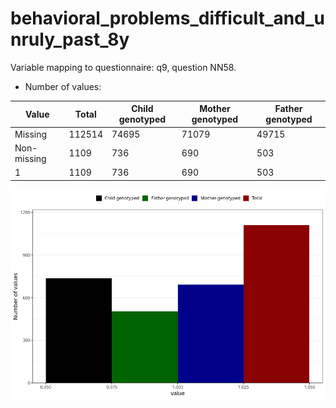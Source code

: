 # behavioral_problems_difficult_and_unruly_past_8y
Variable mapping to questionnaire: q9, question NN58.
- Number of values:

| Value | Total | Child genotyped | Mother genotyped | Father genotyped |
| ----- | ----- | --------------- | ---------------- | ---------------- |
| Missing | 112514 | 74695 | 71079 | 49715 |
| Non-missing | 1109 | 736 | 690 | 503 |
| 1 | 1109 | 736 | 690 | 503 |



![](behavioral_problems_difficult_and_unruly_past_8y_n.png)



